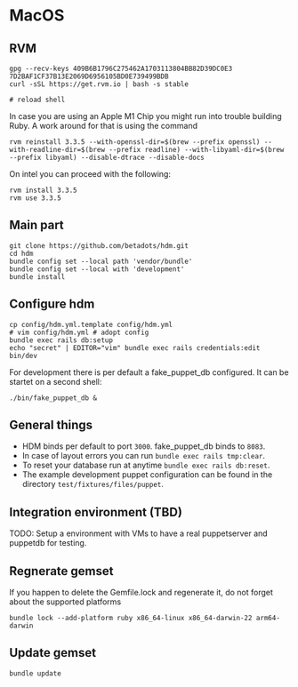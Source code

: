 # MacOS

## **RVM**

    gpg --recv-keys 409B6B1796C275462A1703113804BB82D39DC0E3 7D2BAF1CF37B13E2069D6956105BD0E739499BDB
    curl -sSL https://get.rvm.io | bash -s stable

    # reload shell

In case you are using an Apple M1 Chip you might run into trouble building
Ruby. A work around for that is using the command

    rvm reinstall 3.3.5 --with-openssl-dir=$(brew --prefix openssl) --with-readline-dir=$(brew --prefix readline) --with-libyaml-dir=$(brew --prefix libyaml) --disable-dtrace --disable-docs

On intel you can proceed with the following:

    rvm install 3.3.5
    rvm use 3.3.5

## **Main part**

    git clone https://github.com/betadots/hdm.git
    cd hdm
    bundle config set --local path 'vendor/bundle'
    bundle config set --local with 'development'
    bundle install

## **Configure hdm**

    cp config/hdm.yml.template config/hdm.yml
    # vim config/hdm.yml # adopt config
    bundle exec rails db:setup
    echo "secret" | EDITOR="vim" bundle exec rails credentials:edit
    bin/dev

For development there is per default a fake_puppet_db configured.
It can be startet on a second shell:

    ./bin/fake_puppet_db &

## **General things**

- HDM binds per default to port `3000`. fake_puppet_db binds to `8083`.
- In case of layout errors you can run `bundle exec rails tmp:clear`.
- To reset your database run at anytime `bundle exec rails db:reset`.
- The example development puppet configuration can be found in the directory
`test/fixtures/files/puppet`.

## Integration environment (TBD)

TODO: Setup a environment with VMs to have a real puppetserver and puppetdb for testing.

## Regnerate gemset

If you happen to delete the Gemfile.lock and regenerate it, do not forget about the supported platforms

    bundle lock --add-platform ruby x86_64-linux x86_64-darwin-22 arm64-darwin

## Update gemset

    bundle update
